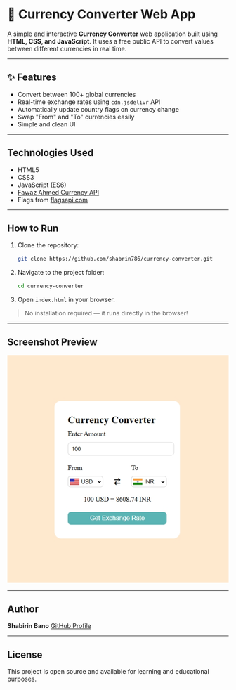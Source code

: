# 💱 Currency Converter Web App

A simple and interactive **Currency Converter** web application built using **HTML, CSS, and JavaScript**. It uses a free public API to convert values between different currencies in real time.

---

## ✨ Features

*  Convert between 100+ global currencies
*  Real-time exchange rates using `cdn.jsdelivr` API
*  Automatically update country flags on currency change
*  Swap "From" and "To" currencies easily
*  Simple and clean UI

---

##  Technologies Used

* HTML5
* CSS3
* JavaScript (ES6)
* [Fawaz Ahmed Currency API](https://github.com/fawazahmed0/currency-api)
* Flags from [flagsapi.com](https://flagsapi.com)

---

##  How to Run

1. Clone the repository:

   ```bash
   git clone https://github.com/shabrin786/currency-converter.git
   ```

2. Navigate to the project folder:

   ```bash
   cd currency-converter
   ```

3. Open `index.html` in your browser.

> No installation required — it runs directly in the browser!

---

##  Screenshot Preview

![Currency Converter Preview](screenshot.png)


---

##  Author

**Shabirin Bano**
[GitHub Profile](https://github.com/shabrin786)

---

##  License

This project is open source and available for learning and educational purposes.

